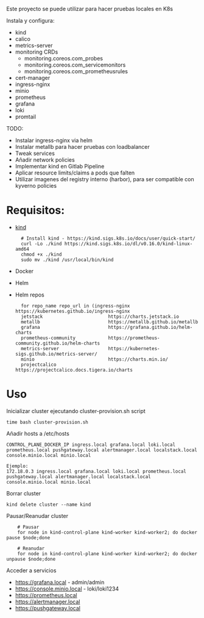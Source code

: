 Este proyecto se puede utilizar para hacer pruebas locales en K8s

Instala y configura:
- kind
- calico
- metrics-server
- monitoring CRDs
  - monitoring.coreos.com_probes
  - monitoring.coreos.com_servicemonitors
  - monitoring.coreos.com_prometheusrules
- cert-manager
- ingress-nginx
- minio
- prometheus
- grafana
- loki
- promtail

TODO:
- Instalar ingress-nginx via helm
- Instalar metallb para hacer pruebas con loadbalancer
- Tweak services
- Añadir network policies
- Implementar kind en Gitlab Pipeline
- Aplicar resource limits/claims a pods que falten
- Utilizar imagenes del registry interno (harbor), para ser compatible con kyverno policies

# Requisitos:

- [kind](https://kind.sigs.k8s.io/)

        # Install kind - https://kind.sigs.k8s.io/docs/user/quick-start/
        curl -Lo ./kind https://kind.sigs.k8s.io/dl/v0.16.0/kind-linux-amd64
        chmod +x ./kind
        sudo mv ./kind /usr/local/bin/kind
- Docker
- Helm
- Helm repos
                             
        for repo_name repo_url in (ingress-nginx https://kubernetes.github.io/ingress-nginx
        jetstack                        https://charts.jetstack.io
        metallb                         https://metallb.github.io/metallb
        grafana                         https://grafana.github.io/helm-charts
        prometheus-community            https://prometheus-community.github.io/helm-charts
        metrics-server                  https://kubernetes-sigs.github.io/metrics-server/
        minio                           https://charts.min.io/
        projectcalico                   https://projectcalico.docs.tigera.io/charts

# Uso

Inicializar cluster ejecutando cluster-provision.sh script

    time bash cluster-provision.sh

Añadir hosts a /etc/hosts

    CONTROL_PLANE_DOCKER_IP ingress.local grafana.local loki.local prometheus.local pushgateway.local alertmanager.local localstack.local console.minio.local minio.local

    Ejemplo:
    172.18.0.3 ingress.local grafana.local loki.local prometheus.local pushgateway.local alertmanager.local localstack.local console.minio.local minio.local

Borrar cluster

    kind delete cluster --name kind

Pausar/Reanudar cluster

        # Pausar
        for node in kind-control-plane kind-worker kind-worker2; do docker pause $node;done

        # Reanudar
        for node in kind-control-plane kind-worker kind-worker2; do docker unpause $node;done

Acceder a servicios
- https://grafana.local - admin/admin
- https://console.minio.local - loki/loki1234
- https://prometheus.local
- https://alertmanager.local
- https://pushgateway.local
